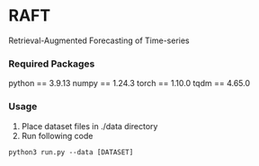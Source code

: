# RAFT
Retrieval-Augmented Forecasting of Time-series

### Required Packages
python == 3.9.13
numpy == 1.24.3
torch == 1.10.0
tqdm == 4.65.0

### Usage
1. Place dataset files in ./data directory
2. Run following code
```
python3 run.py --data [DATASET]
```
